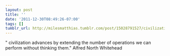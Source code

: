 ```yaml
---
layout: post
title: ''
date: '2011-12-30T08:49:26-07:00'
tags: []
tumblr_url: http://milesmatthias.tumblr.com/post/15028791527/civilization-advances-by-extending-the-number-of
---
```

" civilization advances by extending the number of operations we can perform without thinking them." Alfred North Whitehead
